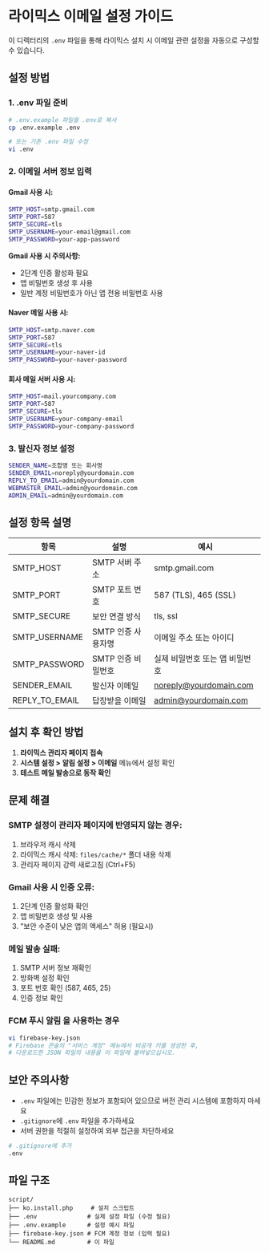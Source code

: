 # 라이믹스 이메일 설정 가이드

이 디렉터리의 `.env` 파일을 통해 라이믹스 설치 시 이메일 관련 설정을 자동으로 구성할 수 있습니다.

## 설정 방법

### 1. .env 파일 준비

```bash
# .env.example 파일을 .env로 복사
cp .env.example .env

# 또는 기존 .env 파일 수정
vi .env
```

### 2. 이메일 서버 정보 입력

#### Gmail 사용 시:

```bash
SMTP_HOST=smtp.gmail.com
SMTP_PORT=587
SMTP_SECURE=tls
SMTP_USERNAME=your-email@gmail.com
SMTP_PASSWORD=your-app-password
```

**Gmail 사용 시 주의사항:**

- 2단계 인증 활성화 필요
- 앱 비밀번호 생성 후 사용
- 일반 계정 비밀번호가 아닌 앱 전용 비밀번호 사용

#### Naver 메일 사용 시:

```bash
SMTP_HOST=smtp.naver.com
SMTP_PORT=587
SMTP_SECURE=tls
SMTP_USERNAME=your-naver-id
SMTP_PASSWORD=your-naver-password
```

#### 회사 메일 서버 사용 시:

```bash
SMTP_HOST=mail.yourcompany.com
SMTP_PORT=587
SMTP_SECURE=tls
SMTP_USERNAME=your-company-email
SMTP_PASSWORD=your-company-password
```

### 3. 발신자 정보 설정

```bash
SENDER_NAME=조합명 또는 회사명
SENDER_EMAIL=noreply@yourdomain.com
REPLY_TO_EMAIL=admin@yourdomain.com
WEBMASTER_EMAIL=admin@yourdomain.com
ADMIN_EMAIL=admin@yourdomain.com
```

## 설정 항목 설명

| 항목             | 설명           | 예시                     |
|----------------|--------------|------------------------|
| SMTP_HOST      | SMTP 서버 주소   | smtp.gmail.com         |
| SMTP_PORT      | SMTP 포트 번호   | 587 (TLS), 465 (SSL)   |
| SMTP_SECURE    | 보안 연결 방식     | tls, ssl               |
| SMTP_USERNAME  | SMTP 인증 사용자명 | 이메일 주소 또는 아이디          |
| SMTP_PASSWORD  | SMTP 인증 비밀번호 | 실제 비밀번호 또는 앱 비밀번호      |
| SENDER_EMAIL   | 발신자 이메일      | noreply@yourdomain.com |
| REPLY_TO_EMAIL | 답장받을 이메일     | admin@yourdomain.com   |

## 설치 후 확인 방법

1. **라이믹스 관리자 페이지 접속**
2. **시스템 설정 > 알림 설정 > 이메일** 메뉴에서 설정 확인
3. **테스트 메일 발송으로 동작 확인**

## 문제 해결

### SMTP 설정이 관리자 페이지에 반영되지 않는 경우:

1. 브라우저 캐시 삭제
2. 라이믹스 캐시 삭제: `files/cache/*` 폴더 내용 삭제
3. 관리자 페이지 강력 새로고침 (Ctrl+F5)

### Gmail 사용 시 인증 오류:

1. 2단계 인증 활성화 확인
2. 앱 비밀번호 생성 및 사용
3. "보안 수준이 낮은 앱의 액세스" 허용 (필요시)

### 메일 발송 실패:

1. SMTP 서버 정보 재확인
2. 방화벽 설정 확인
3. 포트 번호 확인 (587, 465, 25)
4. 인증 정보 확인

### FCM 푸시 알림 을 사용하는 경우

```bash
vi firebase-key.json
# Firebase 콘솔의 "서비스 계정" 메뉴에서 비공개 키를 생성한 후,
# 다운로드한 JSON 파일의 내용을 이 파일에 붙여넣으십시오.
```

## 보안 주의사항

- `.env` 파일에는 민감한 정보가 포함되어 있으므로 버전 관리 시스템에 포함하지 마세요
- `.gitignore`에 `.env` 파일을 추가하세요
- 서버 권한을 적절히 설정하여 외부 접근을 차단하세요

```bash
# .gitignore에 추가
.env
```

## 파일 구조

```
script/
├── ko.install.php     # 설치 스크립트
├── .env              # 실제 설정 파일 (수정 필요)
├── .env.example      # 설정 예시 파일
├── firebase-key.json # FCM 계정 정보 (입력 필요)
└── README.md         # 이 파일
```

